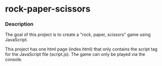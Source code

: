# rock-paper-scissors

### Description

The goal of this project is to create a "rock, paper, scissors" game using JavaScript.

This project has one html page (index.html) that only contains the script tag for the JavaScript file (script.js).
The game can only be played via the console.